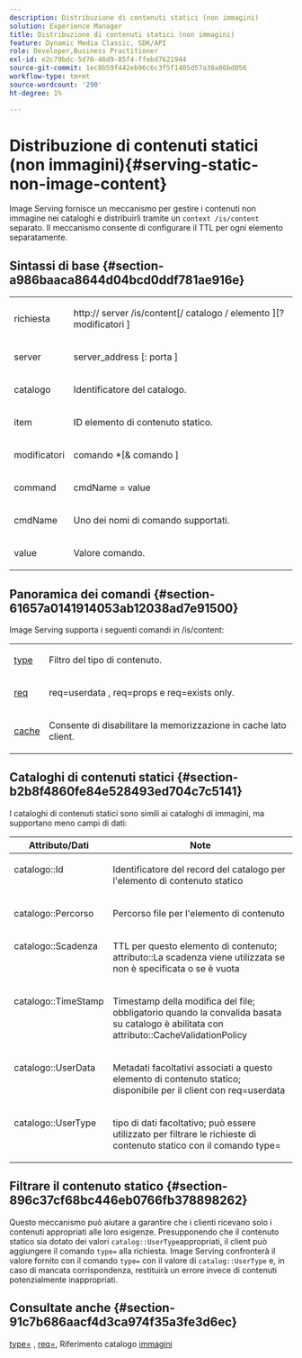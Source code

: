 ```yaml
---
description: Distribuzione di contenuti statici (non immagini)
solution: Experience Manager
title: Distribuzione di contenuti statici (non immagini)
feature: Dynamic Media Classic, SDK/API
role: Developer,Business Practitioner
exl-id: e2c79bdc-5d70-46d9-85f4-ffebd7621944
source-git-commit: 1ec8b59f442eb96c6c3f5f1405d57a38a86bd056
workflow-type: tm+mt
source-wordcount: '290'
ht-degree: 1%

---
```


# Distribuzione di contenuti statici (non immagini){#serving-static-non-image-content}

Image Serving fornisce un meccanismo per gestire i contenuti non immagine nei cataloghi e distribuirli tramite un `context /is/content` separato. Il meccanismo consente di configurare il TTL per ogni elemento separatamente.

## Sintassi di base {#section-a986baaca8644d04bcd0ddf781ae916e}

<table id="simpletable_4A6249F0C40747339524323EB0831CE4"> 
 <tr class="strow"> 
  <td class="stentry"> <p> <span class="codeph"> <span class="varname"> richiesta  </span> </span> </p> </td> 
  <td class="stentry"> <p> <span class="codeph"> http://  <span class="varname"> server  </span>/is/content[/  <span class="varname"> catalogo  </span>/  <span class="varname"> elemento  </span>][? <span class="varname"> modificatori  </span>]  </span> </p> </td> 
 </tr> 
 <tr class="strow"> 
  <td class="stentry"> <p> <span class="codeph"> <span class="varname"> server  </span> </span> </p> </td> 
  <td class="stentry"> <p> <span class="codeph"> <span class="varname"> server_address  </span>[:  <span class="varname"> porta  </span>]  </span> </p> </td> 
 </tr> 
 <tr class="strow"> 
  <td class="stentry"> <p> <span class="codeph"> <span class="varname"> catalogo  </span> </span> </p> </td> 
  <td class="stentry"> <p>Identificatore del catalogo. </p> </td> 
 </tr> 
 <tr class="strow"> 
  <td class="stentry"> <p> <span class="codeph"> <span class="varname"> item  </span> </span> </p> </td> 
  <td class="stentry"> <p>ID elemento di contenuto statico. </p> </td> 
 </tr> 
 <tr class="strow"> 
  <td class="stentry"> <p> <span class="codeph"> <span class="varname"> modificatori  </span> </span> </p> </td> 
  <td class="stentry"> <p> <span class="codeph"> <span class="varname"> comando  </span>*[&amp;  <span class="varname"> comando  </span>]  </span> </p> </td> 
 </tr> 
 <tr class="strow"> 
  <td class="stentry"> <p> <span class="codeph"> <span class="varname"> command  </span> </span> </p> </td> 
  <td class="stentry"> <p> <span class="codeph"> <span class="varname"> cmdName  </span>=  <span class="varname"> value  </span> </span> </p> </td> 
 </tr> 
 <tr class="strow"> 
  <td class="stentry"> <p> <span class="codeph"> <span class="varname"> cmdName  </span> </span> </p> </td> 
  <td class="stentry"> <p>Uno dei nomi di comando supportati. </p> </td> 
 </tr> 
 <tr class="strow"> 
  <td class="stentry"> <p> <span class="codeph"> <span class="varname"> value  </span> </span> </p> </td> 
  <td class="stentry"> <p>Valore comando. </p> </td> 
 </tr> 
</table>

## Panoramica dei comandi {#section-61657a0141914053ab12038ad7e91500}

Image Serving supporta i seguenti comandi in /is/content:

<table id="simpletable_1D96BA1AB5394B3C9B91D46617AFC0FA"> 
 <tr class="strow"> 
  <td class="stentry"> <a href="../../../../../is-api/http-ref/image-serving-api-ref/c-http-protocol-reference/c-command-reference/r-type.md#reference-89094fd1c50c444eb082cd266769cccb" type="reference" format="dita" scope="local"> type  </a> </td> 
  <td class="stentry"> <p>Filtro del tipo di contenuto. </p> </td> 
 </tr> 
 <tr class="strow"> 
  <td class="stentry"> <a href="../../../../../is-api/http-ref/image-serving-api-ref/c-http-protocol-reference/c-command-reference/r-req/r-req.md#reference-907cdb4a97034db7ad94695f25552e76" type="reference" format="dita" scope="local"> req  </a> </td> 
  <td class="stentry"> <p> <span class="codeph"> req=userdata  </span>,  <span class="codeph"> req=props  </span>e  <span class="codeph"> req=exists  </span> only. </p> </td> 
 </tr> 
 <tr class="strow"> 
  <td class="stentry"> <a href="../../../../../is-api/http-ref/image-serving-api-ref/c-http-protocol-reference/c-command-reference/r-is-http-cache.md#reference-168189bee4ce4d1189d427891f22be2e" type="reference" format="dita" scope="local"> cache  </a> </td> 
  <td class="stentry"> <p>Consente di disabilitare la memorizzazione in cache lato client. </p> </td> 
 </tr> 
</table>

## Cataloghi di contenuti statici {#section-b2b8f4860fe84e528493ed704c7c5141}

I cataloghi di contenuti statici sono simili ai cataloghi di immagini, ma supportano meno campi di dati:

<table id="table_3B111EC3AA1044FB9B659FD54BADDC39"> 
 <thead> 
  <tr> 
   <th class="entry"> <b> Attributo/Dati</b> </th> 
   <th class="entry"> <b> Note</b> </th> 
  </tr> 
 </thead>
 <tbody> 
  <tr valign="top"> 
   <td> <p> <span class="codeph"> catalogo::Id  </span> </p> </td> 
   <td> <p> Identificatore del record del catalogo per l'elemento di contenuto statico </p> </td> 
  </tr> 
  <tr valign="top"> 
   <td> <p> <span class="codeph"> catalogo::Percorso  </span> </p> </td> 
   <td> <p> Percorso file per l'elemento di contenuto </p> </td> 
  </tr> 
  <tr valign="top"> 
   <td> <p> <span class="codeph"> catalogo::Scadenza  </span> </p> </td> 
   <td> <p> TTL per questo elemento di contenuto; attributo::La scadenza viene utilizzata se non è specificata o se è vuota </p> </td> 
  </tr> 
  <tr valign="top"> 
   <td> <p> <span class="codeph"> catalogo::TimeStamp  </span> </p> </td> 
   <td> <p> Timestamp della modifica del file; obbligatorio quando la convalida basata su catalogo è abilitata con attributo::CacheValidationPolicy </p> </td> 
  </tr> 
  <tr valign="top"> 
   <td> <p> <span class="codeph"> catalogo::UserData  </span> </p> </td> 
   <td> <p> Metadati facoltativi associati a questo elemento di contenuto statico; disponibile per il client con req=userdata </p> </td> 
  </tr> 
  <tr valign="top"> 
   <td> <p> <span class="codeph"> catalogo::UserType  </span> </p> </td> 
   <td> <p> tipo di dati facoltativo; può essere utilizzato per filtrare le richieste di contenuto statico con il comando type= </p> </td> 
  </tr> 
 </tbody> 
</table>

## Filtrare il contenuto statico {#section-896c37cf68bc446eb0766fb378898262}

Questo meccanismo può aiutare a garantire che i clienti ricevano solo i contenuti appropriati alle loro esigenze. Presupponendo che il contenuto statico sia dotato dei valori `catalog::UserType`appropriati, il client può aggiungere il comando `type=` alla richiesta. Image Serving confronterà il valore fornito con il comando `type=` con il valore di `catalog::UserType` e, in caso di mancata corrispondenza, restituirà un errore invece di contenuti potenzialmente inappropriati.

## Consultate anche {#section-91c7b686aacf4d3ca974f35a3fe3d6ec}

[type=](../../../../../is-api/http-ref/image-serving-api-ref/c-http-protocol-reference/c-command-reference/r-type.md#reference-89094fd1c50c444eb082cd266769cccb) ,  [req=](../../../../../is-api/http-ref/image-serving-api-ref/c-http-protocol-reference/c-command-reference/r-req/r-req.md#reference-907cdb4a97034db7ad94695f25552e76), Riferimento catalogo  [immagini](../../../../../is-api/image-catalog/image-serving-api-ref/c-image-catalog-reference/c-overview/c-overview.md#concept-9ce2b6a133de45f783e95cabc5810ac3)
